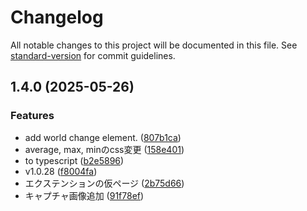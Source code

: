 # Changelog

All notable changes to this project will be documented in this file. See [standard-version](https://github.com/conventional-changelog/standard-version) for commit guidelines.

## 1.4.0 (2025-05-26)


### Features

* add world change element. ([807b1ca](https://github.com/dimgraycat/jro-tools-plus/commit/807b1ca95dcd315b1451be068b04b49411d134b9))
* average, max, minのcss変更 ([158e401](https://github.com/dimgraycat/jro-tools-plus/commit/158e401945649d0594927bea8c05cbff6d3ac26f))
* to typescript ([b2e5896](https://github.com/dimgraycat/jro-tools-plus/commit/b2e589651f02f597843c8fe463e04e758f579925))
* v1.0.28 ([f8004fa](https://github.com/dimgraycat/jro-tools-plus/commit/f8004fa5155f4a641e07585b027c629450be6459))
* エクステンションの仮ページ ([2b75d66](https://github.com/dimgraycat/jro-tools-plus/commit/2b75d66a68060dde4adc655ad514a34d3a868132))
* キャプチャ画像追加 ([91f78ef](https://github.com/dimgraycat/jro-tools-plus/commit/91f78efb43bbe2c6e9e9d68e8fba1c520d2523b7))
